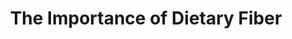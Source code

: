 ---
title: "The Importance of Dietary Fiber"
description: "Discover the benefits of dietary fiber for digestive health, blood sugar control, and overall well-being."
tags: [dietary fiber, fiber, digestion, gut health, nutrition]
disclaimer: "This information is for educational purposes only and should not be considered medical advice. Consult with a healthcare professional or registered dietitian for personalized dietary recommendations."
---